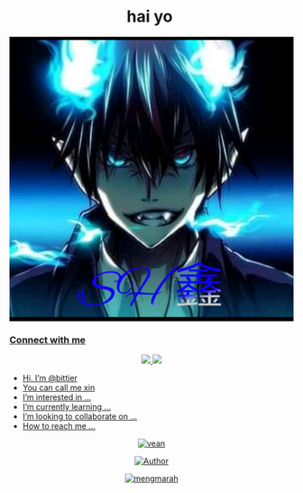<h1 align="center">hai yo <img src="https://github.com/YuzzuKamiyaka/image/blob/main/Kanna%20-%20eyes%20on%20you.gif" style="border-radius:5;" width="45px" alt=""><br></h1>
<a href="https://youtube.com/channel/UCWNYdNxhx4yhv6AWbyuQSrg"><img align="center" height="auto" src="https://github.com/bittier/image/blob/main/logo.jpeg" />

### Connect with me 
<p align="center">
  <a href="https://instagram.com/azkan_e"><img src="https://img.shields.io/badge/Instagram-E4405F?style=for-the-badge&logo=instagram&logoColor=white"/> 
  <a href="https://wa.me/6281649175378"><img src="https://img.shields.io/badge/WhatsApp-25D366?style=for-the-badge&logo=whatsapp&logoColor=white" /><br>








-  Hi, I’m @bittier
-  You can call me xin
-  I’m interested in ...
-  I’m currently learning ...
-  I’m looking to collaborate on ...
-  How to reach me ...












</div>

<p align="center">
<a href="##"><img title="vean" src="https://img.shields.io/static/v1?label=package&message=Xin&color=pink"></a>
</p>
<p align="center">
  <a href="https://github.com/bittier"><img title="Author" src="https://img.shields.io/badge/Author-VEAN-red.svg?style=for-the-badge&logo=github" /></a>
</p>
<p align="center">
<a href="#"><img title="mengmarah" src="https://img.shields.io/static/v1?label=CREATOR&message=SHxin&color=blue"></a>
</p>

<!---
bittier/bittier is a ✨ special ✨ repository because its `README.md` (this file) appears on your GitHub profile.
You can click the Preview link to take a look at your changes.
--->
